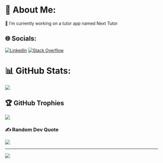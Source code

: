 # 💫 About Me:
🔭 I’m currently working on a tutor app named Next Tutor<br>


## 🌐 Socials:
[![LinkedIn](https://img.shields.io/badge/LinkedIn-%230077B5.svg?logo=linkedin&logoColor=white)](https://linkedin.com/in/arielmazor) [![Stack Overflow](https://img.shields.io/badge/-Stackoverflow-FE7A16?logo=stack-overflow&logoColor=white)](https://stackoverflow.com/users/14407002) 

# 📊 GitHub Stats:
![](http://github-readme-streak-stats.herokuapp.com/?user=assaf-mazor&theme=gruvbox&hide_border=true&border_radius=5&exclude_days=Sat&card_width=600)

## 🏆 GitHub Trophies
![](https://github-profile-trophy.vercel.app/?username=assaf-mazor&theme=gruvbox&no-frame=true&no-bg=false&margin-w=4)

### ✍️ Random Dev Quote
![](https://quotes-github-readme.vercel.app/api?type=horizontal&theme=gruvbox)

---
[![](https://visitcount.itsvg.in/api?id=arielmazor&icon=0&color=0)](https://visitcount.itsvg.in)

<!-- Proudly created with GPRM ( https://gprm.itsvg.in ) -->
